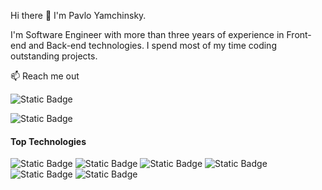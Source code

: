 Hi there 👋 I'm Pavlo Yamchinsky.

I'm Software Engineer with more than three years of experience in Front-end and Back-end technologies.
I spend most of my time coding outstanding projects.

:mailbox: Reach me out

![Static Badge](https://img.shields.io/badge/Pavlo%20Yamchinsky-blue?style=flat&logo=Linkedin&logoColor=%230A66C2&labelColor=white&link=https%3A%2F%2Fwww.linkedin.com%2Fin%2Fpavlo-yamchynskyi-27375b83%2F)

![Static Badge](https://img.shields.io/badge/Pavlo%20Yamchinsky-red?style=flat&logo=Gmail&logoColor=%23EA4335&labelColor=white&link=pavloyamchinsky%40gmail.com)


#### Top Technologies

![Static Badge](https://img.shields.io/badge/js-black?style=flat&logo=Javascript&logoColor=%23F7DF1E&labelColor=black)
![Static Badge](https://img.shields.io/badge/typescript-black?style=flat&logo=TypeScript&logoColor=%233178C6&labelColor=white)
![Static Badge](https://img.shields.io/badge/react-black?style=flat&logo=React&logoColor=%2361DAFB&labelColor=white)
![Static Badge](https://img.shields.io/badge/node-black?style=flat&logo=Node.js&logoColor=%23339933&labelColor=green)
![Static Badge](https://img.shields.io/badge/nest-black?style=flat&logo=Nestjs&logoColor=%23E0234E&labelColor=white)
![Static Badge](https://img.shields.io/badge/graphql-black?style=flat&logo=GraphQl&logoColor=%23E10098&labelColor=white)





